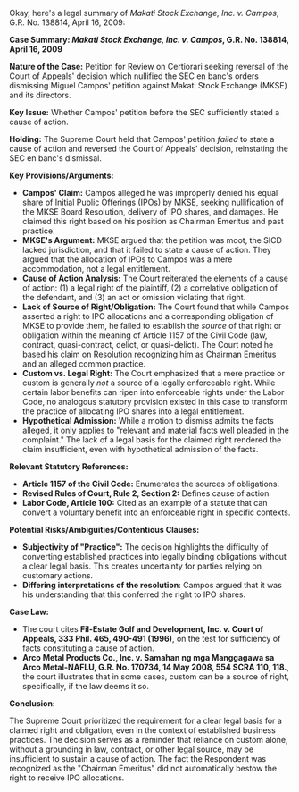 Okay, here's a legal summary of *Makati Stock Exchange, Inc. v. Campos*, G.R. No. 138814, April 16, 2009:

**Case Summary: *Makati Stock Exchange, Inc. v. Campos*, G.R. No. 138814, April 16, 2009**

**Nature of the Case:** Petition for Review on Certiorari seeking reversal of the Court of Appeals' decision which nullified the SEC en banc's orders dismissing Miguel Campos' petition against Makati Stock Exchange (MKSE) and its directors.

**Key Issue:** Whether Campos' petition before the SEC sufficiently stated a cause of action.

**Holding:** The Supreme Court held that Campos' petition *failed* to state a cause of action and reversed the Court of Appeals' decision, reinstating the SEC en banc's dismissal.

**Key Provisions/Arguments:**

*   **Campos' Claim:** Campos alleged he was improperly denied his equal share of Initial Public Offerings (IPOs) by MKSE, seeking nullification of the MKSE Board Resolution, delivery of IPO shares, and damages. He claimed this right based on his position as Chairman Emeritus and past practice.
*   **MKSE's Argument:** MKSE argued that the petition was moot, the SICD lacked jurisdiction, and that it failed to state a cause of action. They argued that the allocation of IPOs to Campos was a mere accommodation, not a legal entitlement.
*   **Cause of Action Analysis:** The Court reiterated the elements of a cause of action: (1) a legal right of the plaintiff, (2) a correlative obligation of the defendant, and (3) an act or omission violating that right.
*   **Lack of Source of Right/Obligation:** The Court found that while Campos asserted a right to IPO allocations and a corresponding obligation of MKSE to provide them, he failed to establish the *source* of that right or obligation within the meaning of Article 1157 of the Civil Code (law, contract, quasi-contract, delict, or quasi-delict).  The Court noted he based his claim on Resolution recognizing him as Chairman Emeritus and an alleged common practice.
*   **Custom vs. Legal Right:** The Court emphasized that a mere practice or custom is generally *not* a source of a legally enforceable right.  While certain labor benefits can ripen into enforceable rights under the Labor Code, no analogous statutory provision existed in this case to transform the practice of allocating IPO shares into a legal entitlement.
*   **Hypothetical Admission:** While a motion to dismiss admits the facts alleged, it only applies to "relevant and material facts well pleaded in the complaint." The lack of a legal basis for the claimed right rendered the claim insufficient, even with hypothetical admission of the facts.

**Relevant Statutory References:**

*   **Article 1157 of the Civil Code:** Enumerates the sources of obligations.
*   **Revised Rules of Court, Rule 2, Section 2:** Defines cause of action.
*   **Labor Code, Article 100:** Cited as an example of a statute that can convert a voluntary benefit into an enforceable right in specific contexts.

**Potential Risks/Ambiguities/Contentious Clauses:**

*   **Subjectivity of "Practice":** The decision highlights the difficulty of converting established practices into legally binding obligations without a clear legal basis. This creates uncertainty for parties relying on customary actions.
*   **Differing interpretations of the resolution**: Campos argued that it was his understanding that this conferred the right to IPO shares.

**Case Law:**

*   The court cites **Fil-Estate Golf and Development, Inc. v. Court of Appeals, 333 Phil. 465, 490-491 (1996)**, on the test for sufficiency of facts constituting a cause of action.
*   **Arco Metal Products Co., Inc. v. Samahan ng mga Manggagawa sa Arco Metal-NAFLU, G.R. No. 170734, 14 May 2008, 554 SCRA 110, 118.**, the court illustrates that in some cases, custom can be a source of right, specifically, if the law deems it so.

**Conclusion:**

The Supreme Court prioritized the requirement for a clear legal basis for a claimed right and obligation, even in the context of established business practices.  The decision serves as a reminder that reliance on custom alone, without a grounding in law, contract, or other legal source, may be insufficient to sustain a cause of action. The fact the Respondent was recognized as the "Chairman Emeritus" did not automatically bestow the right to receive IPO allocations.
